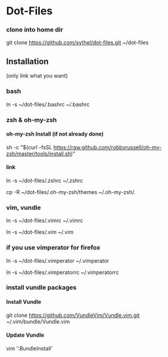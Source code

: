 # Dot-Files
### clone into home dir
git clone https://github.com/sythel/dot-files.git ~/dot-files

## Installation
(only link what you want)

### bash
ln -s ~/dot-files/.bashrc ~/.bashrc

### zsh & oh-my-zsh
#### oh-my-zsh Install (if not already done)
sh -c "$(curl -fsSL https://raw.github.com/robbyrussell/oh-my-zsh/master/tools/install.sh)"
#### link
ln -s ~/dot-files/.zshrc ~/.zshrc


cp -R ~/dot-files/.oh-my-zsh/themes ~/.oh-my-zsh/.

### vim, vundle
ln -s ~/dot-files/.vimrc ~/.vimrc


ln -s ~/dot-files/.vim ~/.vim

### if you use vimperator for firefox
ln -s ~/dot-files/.vimperator ~/.vimperator


ln -s ~/dot-files/.vimperatorrc ~/.vimperatorrc

### install vundle packages
#### Install Vundle
git clone https://github.com/VundleVim/Vundle.vim.git ~/.vim/bundle/Vundle.vim

#### Update Vundle
vim
':BundleInstall'
